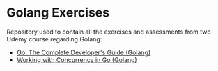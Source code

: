 # Golang Exercises
Repository used to contain all the exercises and assessments from two Udemy course regarding Golang:
- [Go: The Complete Developer's Guide (Golang)](https://www.udemy.com/course/go-the-complete-developers-guide/)
- [Working with Concurrency in Go (Golang)](https://www.udemy.com/course/working-with-concurrency-in-go-golang/)
